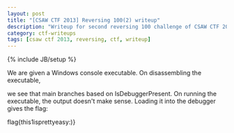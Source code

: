 ```yaml
---
layout: post
title: "[CSAW CTF 2013] Reversing 100(2) writeup"
description: "Writeup for second reversing 100 challenge of CSAW CTF 2013"
category: ctf-writeups
tags: [csaw ctf 2013, reversing, ctf, writeup]
---
```

{% include JB/setup %}

We are given a Windows console executable. On disassembling the executable,
<!--more-->
we see that main branches based on IsDebuggerPresent. On running the executable, the output doesn't
make sense. Loading it into the debugger gives the flag:

flag{this1isprettyeasy:)}

